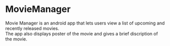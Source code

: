 # MovieManager
Movie Manager is an android app that lets users view a list of upcoming and recently released movies.\
The app also displays poster of the movie and gives a brief discription of the movie.
